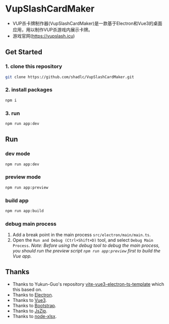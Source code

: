 # VupSlashCardMaker

- VUP杀卡牌制作器(VupSlashCardMaker)是一款基于Electron和Vue3的桌面应用，用以制作VUP杀游戏内展示卡牌。
- 游戏官网(https://vupslash.icu)

## Get Started

### 1. clone this repository

```bash
git clone https://github.com/shadlc/VupSlashCardMaker.git
```

### 2. install packages

```bash
npm i
```

### 3. run

```bash
npm run app:dev
```

## Run

### dev mode

```bash
npm run app:dev  
```

### preview mode

```bash
npm run app:preview  
```

### build app

```bash
npm run app:build
```

### debug main process

1. Add a break point in the main process `src/electron/main/main.ts`.
2. Open the `Run and Debug (Ctrl+Shift+D)` tool, and select `Debug Main Process`.
*Note: Before using the debug tool to debug the main process, you should run the preview script `npm run app:preview` first to build the Vue app.*

## Thanks

- Thanks to Yukun-Guo's repository [vite-vue3-electron-ts-template](https://github.com/Yukun-Guo/vite-vue3-electron-ts-template) which this based on.
- Thanks to [Electron](https://github.com/electron/electron).
- Thanks to [Vue3](https://github.com/vuejs/core).
- Thanks to [Bootstrap](https://github.com/twbs/bootstrap).
- Thanks to [JsZip](https://github.com/Stuk/jszip).
- Thanks to [node-xlsx](https://github.com/mgcrea/node-xlsx).